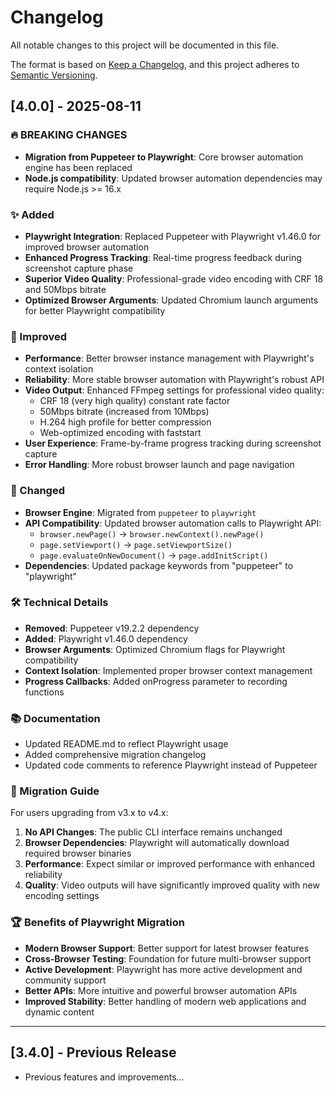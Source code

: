 # Changelog

All notable changes to this project will be documented in this file.

The format is based on [Keep a Changelog](https://keepachangelog.com/en/1.0.0/),
and this project adheres to [Semantic Versioning](https://semver.org/spec/v2.0.0.html).

## [4.0.0] - 2025-08-11

### 🔥 BREAKING CHANGES
- **Migration from Puppeteer to Playwright**: Core browser automation engine has been replaced
- **Node.js compatibility**: Updated browser automation dependencies may require Node.js >= 16.x

### ✨ Added
- **Playwright Integration**: Replaced Puppeteer with Playwright v1.46.0 for improved browser automation
- **Enhanced Progress Tracking**: Real-time progress feedback during screenshot capture phase
- **Superior Video Quality**: Professional-grade video encoding with CRF 18 and 50Mbps bitrate
- **Optimized Browser Arguments**: Updated Chromium launch arguments for better Playwright compatibility

### 🚀 Improved
- **Performance**: Better browser instance management with Playwright's context isolation
- **Reliability**: More stable browser automation with Playwright's robust API
- **Video Output**: Enhanced FFmpeg settings for professional video quality:
  - CRF 18 (very high quality) constant rate factor
  - 50Mbps bitrate (increased from 10Mbps)
  - H.264 high profile for better compression
  - Web-optimized encoding with faststart
- **User Experience**: Frame-by-frame progress tracking during screenshot capture
- **Error Handling**: More robust browser launch and page navigation

### 🔄 Changed
- **Browser Engine**: Migrated from `puppeteer` to `playwright`
- **API Compatibility**: Updated browser automation calls to Playwright API:
  - `browser.newPage()` → `browser.newContext().newPage()`
  - `page.setViewport()` → `page.setViewportSize()`
  - `page.evaluateOnNewDocument()` → `page.addInitScript()`
- **Dependencies**: Updated package keywords from "puppeteer" to "playwright"

### 🛠️ Technical Details
- **Removed**: Puppeteer v19.2.2 dependency
- **Added**: Playwright v1.46.0 dependency
- **Browser Arguments**: Optimized Chromium flags for Playwright compatibility
- **Context Isolation**: Implemented proper browser context management
- **Progress Callbacks**: Added onProgress parameter to recording functions

### 📚 Documentation
- Updated README.md to reflect Playwright usage
- Added comprehensive migration changelog
- Updated code comments to reference Playwright instead of Puppeteer

### 🔧 Migration Guide
For users upgrading from v3.x to v4.x:

1. **No API Changes**: The public CLI interface remains unchanged
2. **Browser Dependencies**: Playwright will automatically download required browser binaries
3. **Performance**: Expect similar or improved performance with enhanced reliability
4. **Quality**: Video outputs will have significantly improved quality with new encoding settings

### 🏆 Benefits of Playwright Migration
- **Modern Browser Support**: Better support for latest browser features
- **Cross-Browser Testing**: Foundation for future multi-browser support
- **Active Development**: Playwright has more active development and community support
- **Better APIs**: More intuitive and powerful browser automation APIs
- **Improved Stability**: Better handling of modern web applications and dynamic content

---

## [3.4.0] - Previous Release
- Previous features and improvements...
